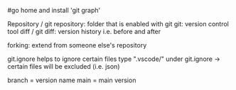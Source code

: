 #go home and install 'git graph'

Repository / git repository: folder that is enabled with git
git: version control tool
diff / git diff: version history i.e. before and after

forking: extend from someone else's repository

git.ignore helps to ignore certain files
type ".vscode/" under git.ignore -> certain files will be excluded (i.e. json)

branch = version name
main = main version
